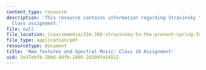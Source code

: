 ```yaml
---
content_type: resource
description: 'This resource contains information regarding Stravinsky to the present:
  Class assignment.'
file: null
file_location: /coursemedia/21m-260-stravinsky-to-the-present-spring-2016/2e37ebfb2bb684fb18952d109fa14512_MIT21M_260S16_assn18.pdf
file_type: application/pdf
resourcetype: Document
title: 'New Textures and Spectral Music: Class 18 Assignment'
uid: 2e37ebfb-2bb6-84fb-1895-2d109fa14512
---
```

